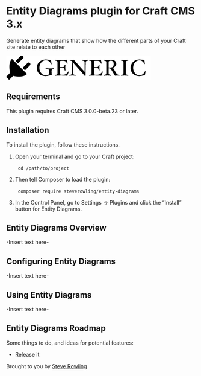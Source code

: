 # Entity Diagrams plugin for Craft CMS 3.x

Generate entity diagrams that show how the different parts of your Craft site relate to each other

![Screenshot](resources/img/plugin-logo.png)

## Requirements

This plugin requires Craft CMS 3.0.0-beta.23 or later.

## Installation

To install the plugin, follow these instructions.

1. Open your terminal and go to your Craft project:

        cd /path/to/project

2. Then tell Composer to load the plugin:

        composer require steverowling/entity-diagrams

3. In the Control Panel, go to Settings → Plugins and click the “Install” button for Entity Diagrams.

## Entity Diagrams Overview

-Insert text here-

## Configuring Entity Diagrams

-Insert text here-

## Using Entity Diagrams

-Insert text here-

## Entity Diagrams Roadmap

Some things to do, and ideas for potential features:

* Release it

Brought to you by [Steve Rowling](https://springworks.co.uk)
